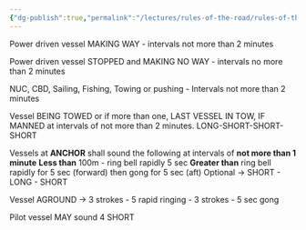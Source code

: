 ```yaml
---
{"dg-publish":true,"permalink":"/lectures/rules-of-the-road/rules-of-the-road-index/rule-35-sound-signals-in-restricted-visibility/","created":"2025-05-29T15:42:17.050-04:00","updated":"2025-05-30T15:14:48.012-04:00"}
---
```


Power driven vessel MAKING WAY - intervals not more than 2 minutes

Power driven vessel STOPPED and MAKING NO WAY - intervals no more than 2 minutes

NUC, CBD, Sailing, Fishing, Towing or pushing - Intervals not more than 2 minutes 

Vessel BEING TOWED or if more than one, LAST VESSEL IN TOW, IF MANNED at intervals of not more than 2 minutes. LONG-SHORT-SHORT-SHORT

Vessels at **ANCHOR** shall sound the following at intervals of **not more than 1 minute**
**Less than** 100m - ring bell rapidly 5 sec
**Greater than** ring bell rapidly for 5 sec (forward) then gong for 5 sec (aft)
Optional -> SHORT - LONG - SHORT

Vessel AGROUND -> 3 strokes - 5 rapid ringing - 3 strokes - 5 sec gong

Pilot vessel MAY sound 4 SHORT